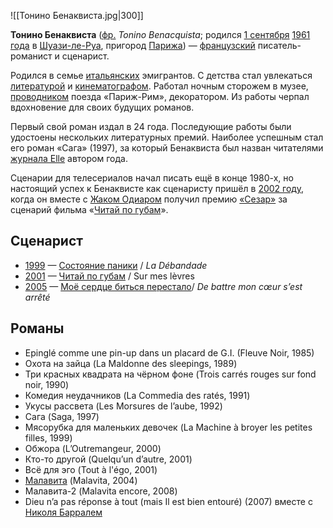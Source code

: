 ![[Тонино Бенаквиста.jpg|300]]

**Тонино Бенаквиста** ([фр.](https://ru.wikipedia.org/wiki/Французский_язык) *Tonino Benacquista*; родился [1 сентября](https://ru.wikipedia.org/wiki/1_сентября) [1961 года](https://ru.wikipedia.org/wiki/1961_год) в [Шуази-ле-Руа](https://ru.wikipedia.org/wiki/Шуази-ле-Руа), пригород [Парижа](https://ru.wikipedia.org/wiki/Париж)) — [французский](https://ru.wikipedia.org/wiki/Франция) писатель-романист и сценарист.

Родился в семье [итальянских](https://ru.wikipedia.org/wiki/Италия) эмигрантов. С детства стал увлекаться [литературой](https://ru.wikipedia.org/wiki/Литература) и [кинематографом](https://ru.wikipedia.org/wiki/Кинематограф). Работал ночным сторожем в музее, [проводником](https://ru.wikipedia.org/wiki/Проводник_(железнодорожный_служащий)) поезда «Париж-Рим», декоратором. Из работы черпал вдохновение для своих будущих романов.

Первый свой роман издал в 24 года. Последующие работы были  удостоены нескольких литературных премий. Наиболее успешным стал его  роман «Сага» (1997), за который Бенаквиста был назван читателями [журнала Elle](https://ru.wikipedia.org/wiki/Elle_(журнал)) автором года.

Сценарии для телесериалов начал писать ещё в конце 1980-х, но настоящий успех к Бенаквисте как сценаристу пришёл в [2002 году](https://ru.wikipedia.org/wiki/2002_год), когда он вместе с [Жаком Одиаром](https://ru.wikipedia.org/wiki/Одиар,_Жак) получил премию [«Сезар»](https://ru.wikipedia.org/wiki/Сезар_(кинопремия)) за сценарий фильма «[Читай по губам](https://ru.wikipedia.org/wiki/Читай_по_губам_(фильм))».

## Сценарист

- [1999](https://ru.wikipedia.org/wiki/1999_год_в_кино) — [Состояние паники](https://ru.wikipedia.org/w/index.php?title=Состояние_паники_(фильм)&action=edit&redlink=1) / *La Débandade*
- [2001](https://ru.wikipedia.org/wiki/2001_год_в_кино) — [Читай по губам](https://ru.wikipedia.org/wiki/Читай_по_губам_(фильм)) / Sur mes lèvres
- [2005](https://ru.wikipedia.org/wiki/2005_год_в_кино) — [Моё сердце биться перестало](https://ru.wikipedia.org/wiki/Моё_сердце_биться_перестало)/ *De battre mon cœur s’est arrêté*

## Романы

- Epinglé comme une pin-up dans un placard de G.I. (Fleuve Noir, 1985)
- Охота на зайца (La Maldonne des sleepings, 1989)
- Три красных квадрата на чёрном фоне (Trois carrés rouges sur fond noir, 1990)
- Комедия неудачников (La Commedia des ratés, 1991)
- Укусы рассвета (Les Morsures de l’aube, 1992)
- Сага (Saga, 1997)
- Мясорубка для маленьких девочек (La Machine à broyer les petites filles, 1999)
- Обжора (L’Outremangeur, 2000)
- Кто-то другой (Quelqu’un d’autre, 2001)
- Всё для эго (Tout à l'égo, 2001)
- [Малавита](https://ru.wikipedia.org/wiki/Малавита_(роман)) (Malavita, 2004)
- Малавита-2 (Malavita encore, 2008)
- Dieu n’a pas réponse à tout (mais Il est bien entouré) (2007) вместе с [Николя Барралем](https://ru.wikipedia.org/w/index.php?title=Барраль,_Николя&action=edit&redlink=1)